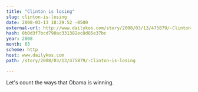 ```yaml
---
title: "Clinton is losing"
slug: clinton-is-losing
date: 2008-03-13 18:29:52 -0500
external-url: http://www.dailykos.com/story/2008/03/13/475879/-Clinton-is-losing
hash: 0b0d3f7bcd790ac331382ec8d85e37bc
year: 2008
month: 03
scheme: http
host: www.dailykos.com
path: /story/2008/03/13/475879/-Clinton-is-losing

---
```


Let's count the ways that Obama is winning.
